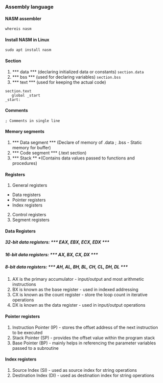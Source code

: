 ### Assembly language

#### NASM assembler
` whereis nasm `

#### Install  NASM in Linux 
` sudo apt install nasm `


#### Section

1. *** data *** (declaring initialized data or constants)
` section.data `
2. *** bss *** (used for declaring variables)
` section.bss `
3. *** text *** (used for keeping the actual code)
```
section.text
   global _start
_start:

```
#### Comments
` ; Comments in single line  `

#### Memory segments
1. *** Data segment *** (Declare of memory of .data ; .bss - Static memory for buffer)
2. *** Code segment ***  (.text section)
3. *** Stack ** *(Contains data values passed to functions and procedures) 

#### Registers
1. General registers
* Data registers 
* Pointer registers
* Index registers
2. Control registers
3. Segment registers


#### Data Registers
##### 32-bit data registers:  *** EAX, EBX, ECX, EDX ***
##### 16-bit data registers: *** AX, BX, CX, DX ***
##### 8-bit data registers: *** AH, AL, BH, BL, CH, CL, DH, DL ***

1. AX is the primary accumulator - input/output and most arithmetic instructions
2. BX is known as the base register - used in indexed addressing
3. CX is known as the count register - store the loop count in iterative operations
4. DX is known as the data register - used in input/output operations


#### Pointer registers
1. Instruction Pointer (IP) - stores the offset address of the next instruction to be executed
2. Stack Pointer (SP) - provides the offset value within the program stack
3. Base Pointer (BP) - mainly helps in referencing the parameter variables passed to a subroutine


#### Index registers
1. Source Index (SI) - used as source index for string operations
2. Destination Index (DI) - used as destination index for string operations

